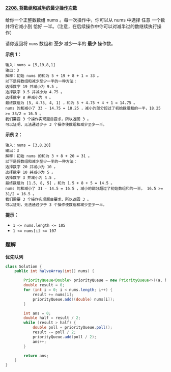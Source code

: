 #### [2208. 将数组和减半的最少操作次数](https://leetcode-cn.com/problems/minimum-operations-to-halve-array-sum/)

给你一个正整数数组 nums 。每一次操作中，你可以从 nums 中选择 任意 一个数并将它减小到 恰好 一半。（注意，在后续操作中你可以对减半过的数继续执行操作）

请你返回将 `nums` 数组和 **至少** 减少一半的 **最少** 操作数。

**示例 1：**

```shell
输入：nums = [5,19,8,1]
输出：3
解释：初始 nums 的和为 5 + 19 + 8 + 1 = 33 。
以下是将数组和减少至少一半的一种方法：
选择数字 19 并减小为 9.5 。
选择数字 9.5 并减小为 4.75 。
选择数字 8 并减小为 4 。
最终数组为 [5, 4.75, 4, 1] ，和为 5 + 4.75 + 4 + 1 = 14.75 。
nums 的和减小了 33 - 14.75 = 18.25 ，减小的部分超过了初始数组和的一半，18.25 >= 33/2 = 16.5 。
我们需要 3 个操作实现题目要求，所以返回 3 。
可以证明，无法通过少于 3 个操作使数组和减少至少一半。

```

**示例 2：**

```shell
输入：nums = [3,8,20]
输出：3
解释：初始 nums 的和为 3 + 8 + 20 = 31 。
以下是将数组和减少至少一半的一种方法：
选择数字 20 并减小为 10 。
选择数字 10 并减小为 5 。
选择数字 3 并减小为 1.5 。
最终数组为 [1.5, 8, 5] ，和为 1.5 + 8 + 5 = 14.5 。
nums 的和减小了 31 - 14.5 = 16.5 ，减小的部分超过了初始数组和的一半， 16.5 >= 31/2 = 16.5 。
我们需要 3 个操作实现题目要求，所以返回 3 。
可以证明，无法通过少于 3 个操作使数组和减少至少一半。

```

**提示：**

- `1 <= nums.length <= 105`
- `1 <= nums[i] <= 107`

### 题解

**优先队列**

```java
class Solution {
    public int halveArray(int[] nums) {

        PriorityQueue<Double> priorityQueue = new PriorityQueue<>((a, b) -> Double.compare(b, a));
        double result = 0;
        for (int i = 0; i < nums.length; i++) {
            result += nums[i];
            priorityQueue.add((double) nums[i]);
        }

        int ans = 0;
        double half = result / 2;
        while (result > half) {
            double poll = priorityQueue.poll();
            result -= poll / 2;
            priorityQueue.add(poll / 2);
            ans++;
        }

        return ans;
    }
}
```
